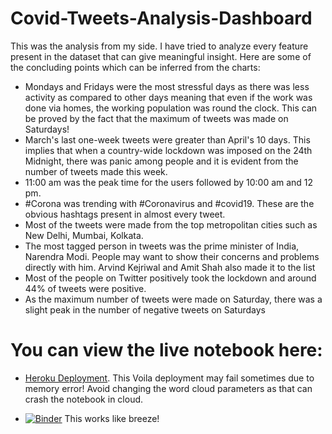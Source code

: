 # Covid-Tweets-Analysis-Dashboard

This was the analysis from my side. I have tried to analyze every feature present in the dataset that can give meaningful insight. Here are some of the concluding points which can be inferred from the charts:
- Mondays and Fridays were the most stressful days as there was less activity as compared to other days meaning that even if the work was done via homes, the working population was round the clock. This can be proved by the fact that the maximum of tweets was made on Saturdays!
- March's last one-week tweets were greater than April's 10 days. This implies that when a country-wide lockdown was imposed on the 24th Midnight, there was panic among people and it is evident from the number of tweets made this week.
- 11:00 am was the peak time for the users followed by 10:00 am and 12 pm.
- #Corona was trending with #Coronavirus and #covid19. These are the obvious hashtags present in almost every tweet.
- Most of the tweets were made from the top metropolitan cities such as New Delhi, Mumbai, Kolkata.
- The most tagged person in tweets was the prime minister of India, Narendra Modi. People may want to show their concerns and problems directly with him. Arvind Kejriwal and Amit Shah also made it to the list
- Most of the people on Twitter positively took the lockdown and around 44% of tweets were positive.
- As the maximum number of tweets were made on Saturday, there was a slight peak in the number of negative tweets on Saturdays

# You can view the live notebook here:
- [Heroku Deployment](https://covid-tweets.herokuapp.com/). This Voila deployment may fail sometimes due to memory error! Avoid changing the word cloud parameters as that can crash the notebook in cloud. 

- [![Binder](https://mybinder.org/badge_logo.svg)](https://mybinder.org/v2/gh/kaustubhgupta/Covid-Tweets-Analysis-Dashboard/main?urlpath=voila%2Frender%2FSpotle_Twitter_Data_DashBoard.ipynb) This works like breeze!
